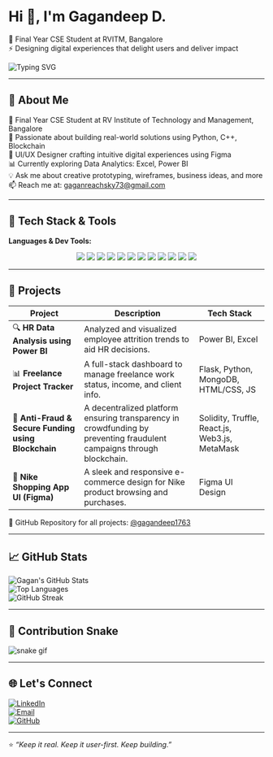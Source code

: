 # Hi 👋, I'm Gagandeep D.
🚀 Final Year CSE Student at RVITM, Bangalore  
⚡ Designing digital experiences that delight users and deliver impact

![Typing SVG](https://readme-typing-svg.demolab.com?font=Fira+Code&weight=500&pause=1000&color=F75C7E&width=700&lines=UI%2FUX+Designer+%7C+Final+Year+CSE+Student;Building+projects+in+Python%2C+C%2B%2B%2C+Blockchain;Creating+Designs+in+Figma)

---

## 🧠 About Me
🚀 Final Year CSE Student at RV Institute of Technology and Management, Bangalore  
🎯 Passionate about building real-world solutions using Python, C++, Blockchain  
🎨 UI/UX Designer crafting intuitive digital experiences using Figma  
📊 Currently exploring Data Analytics: Excel, Power BI  
💡 Ask me about creative prototyping, wireframes, business ideas, and more  
📫 Reach me at: gaganreachsky73@gmail.com

---

## 🔧 Tech Stack & Tools

**Languages & Dev Tools:**  
<p align="center">
  <img src="https://img.shields.io/badge/Python-3776AB?style=for-the-badge&logo=python&logoColor=white" />
  <img src="https://img.shields.io/badge/C%2B%2B-00599C?style=for-the-badge&logo=c%2B%2B&logoColor=white" />
  <img src="https://img.shields.io/badge/JavaScript-F7DF1E?style=for-the-badge&logo=javascript&logoColor=black" />
  <img src="https://img.shields.io/badge/HTML5-E34F26?style=for-the-badge&logo=html5&logoColor=white" />
  <img src="https://img.shields.io/badge/CSS3-1572B6?style=for-the-badge&logo=css3&logoColor=white" />
  <img src="https://img.shields.io/badge/React-20232A?style=for-the-badge&logo=react&logoColor=61DAFB" />
  <img src="https://img.shields.io/badge/MongoDB-4EA94B?style=for-the-badge&logo=mongodb&logoColor=white" />
  <img src="https://img.shields.io/badge/Power%20BI-F2C811?style=for-the-badge&logo=powerbi&logoColor=black" />
  <img src="https://img.shields.io/badge/Figma-F24E1E?style=for-the-badge&logo=figma&logoColor=white" />
  <img src="https://img.shields.io/badge/Truffle-3E2F2F?style=for-the-badge&logo=truffle&logoColor=white" />
  <img src="https://img.shields.io/badge/Solidity-363636?style=for-the-badge&logo=solidity&logoColor=white" />
  <img src="https://img.shields.io/badge/Web3.js-F16822?style=for-the-badge&logo=web3dotjs&logoColor=white" />
</p>


---

## 🚀 Projects

| Project | Description | Tech Stack |
|--------|-------------|------------|
| 🔍 **HR Data Analysis using Power BI** | Analyzed and visualized employee attrition trends to aid HR decisions. | Power BI, Excel |
| 📊 **Freelance Project Tracker** | A full-stack dashboard to manage freelance work status, income, and client info. | Flask, Python, MongoDB, HTML/CSS, JS |
| 🔐 **Anti-Fraud & Secure Funding using Blockchain** | A decentralized platform ensuring transparency in crowdfunding by preventing fraudulent campaigns through blockchain. | Solidity, Truffle, React.js, Web3.js, MetaMask |
| 👟 **Nike Shopping App UI (Figma)** | A sleek and responsive e-commerce design for Nike product browsing and purchases. | Figma UI Design |

🔗 GitHub Repository for all projects: [@gagandeep1763](https://github.com/gagandeep1763?tab=repositories)

---

## 📈 GitHub Stats

![Gagan's GitHub Stats](https://github-readme-stats.vercel.app/api?username=gagandeep1763&show_icons=true&theme=radical&hide_border=true)  
![Top Languages](https://github-readme-stats.vercel.app/api/top-langs/?username=gagandeep1763&layout=compact&theme=radical&hide_border=true)  
![GitHub Streak](https://streak-stats.demolab.com?user=gagandeep1763&theme=radical&hide_border=true)

---

## 🐍 Contribution Snake

![snake gif](https://github.com/gagandeep1763/gagandeep1763/blob/output/github-contribution-grid-snake.svg)

---

## 🌐 Let's Connect

[![LinkedIn](https://img.shields.io/badge/LinkedIn-blue?style=for-the-badge&logo=linkedin&logoColor=white)](https://www.linkedin.com/in/gagandeep-d/)  
[![Email](https://img.shields.io/badge/Email-gaganreachsky73%40gmail.com-EA4335?style=for-the-badge&logo=gmail&logoColor=white)](mailto:gaganreachsky73@gmail.com)  
[![GitHub](https://img.shields.io/badge/GitHub-100000?style=for-the-badge&logo=github&logoColor=white)](https://github.com/gagandeep1763)

---

⭐ *“Keep it real. Keep it user-first. Keep building.”*

